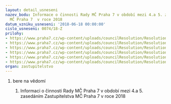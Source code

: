 ```yaml
---
layout: detail_usneseni
nazev_bodu: Informace o činnosti Rady MČ Praha 7 v období mezi 4.a 5. zasedáním Zastupitelstva
  MČ Praha 7  v roce 2018
datum_vzniku_usneseni: '2018-06-18 00:00:00'
cislo_usneseni: 0074/18-Z
prilohy:
- https://www.praha7.cz/wp-content/uploads/councilResolution/Resolutions/30574/export/duvodovazpravazastupko_inf~358616.docx
- https://www.praha7.cz/wp-content/uploads/councilResolution/Resolutions/30574/export/duvodovazpravazastupko_inf~358617.docx
- https://www.praha7.cz/wp-content/uploads/councilResolution/Resolutions/30574/export/informacka_5~362273.doc
- https://www.praha7.cz/wp-content/uploads/councilResolution/Resolutions/30574/export/Anotace__5_2018~362274.doc
- https://www.praha7.cz/wp-content/uploads/councilResolution/Resolutions/30574/export/info~362275.pdf
- https://www.praha7.cz/wp-content/uploads/councilResolution/Resolutions/30574/export/export~367457.pdf
organ: zastupitelstvo
---
```

<OL class=urzList_view id=urzList>
<LI class=urzClass1><SPAN name="1">bere na vědomí</SPAN> 
<OL class=urzOlClass>
<LI class=urzClass2 style="TEXT-ALIGN: left"><SPAN>
<P>Informaci o činnosti Rady MČ Praha 7 v období mezi 4.a 5. zasedáním Zastupitelstva MČ Praha 7 v roce 2018</P></SPAN></LI></OL></LI></OL>